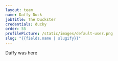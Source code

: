 ```yaml
---
layout: team
name: Daffy Duck
jobTitle: The Duckster
credentials: ducky
order: 55
profilePicture: /static/images/default-user.png
slug: "{{fields.name | slugify}}"
---
```

Daffy was here